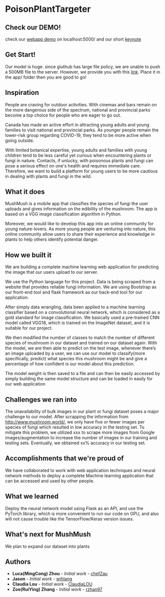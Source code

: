 # PoisonPlantTargeter

## Check our DEMO!
check our [webapp demo](https://www.youtube.com/watch?v=HQsvmp2Te2M) on localhost:5000/
and our short [keynote](https://youtu.be/PBYQ5gUUtkk)

## Get Start!
Our model is huge. since giuthub has large file policy, we are unable to push a 500MB file to the server. However, we provide you with this [link](https://drive.google.com/file/d/1Liw_SsOnRxmRoRCWiwjjihPwjuJBspbW/view?usp=sharing). Place it in the app/ folder then you are good to go!

## Inspiration
People are craving for outdoor activities. With cinemas and bars remain on the more dangerous side of the spectrum, national and provincial parks become a top choice for people who are eager to go out. 

Canada has made an active effort in attracting young adults and young families to visit national and provincial parks. As younger people remain the lower-risk group regarding COVID-19, they tend to be more active when going outside. 

With limited botanical expertise, young adults and families with young children tend to be less careful yet curious when encountering plants or fungi in nature. Contacts, if unlucky, with poisonous plants and fungi can pose a serious effect on one's health and requires immediate care. Therefore, we want to build a platform for young users to be more cautious in dealing with plants and fungi in the wild. 

## What it does
MushMush is a mobile app that classifies the species of fungi the user uploads and gives information on the edibility of the mushroom. The app is based on a VGG image classification algorithm in Python.

Moreover, we would like to develop this app into an online community for young nature-lovers. As more young people are venturing into nature, this online community allow users to share their experience and knowledge in plants to help others identify potential danger. 

## How we built it
We are building a complete machine learning web application for predicting the image that our users upload to our server.

We use the Python language for this project. Data is being scraped from a website that provides reliable fungi information. We are using Bootstrap as our front-end tool and flask framework as our back-end tool for our application. 
 
After simply data wrangling, data been applied to a machine learning classifier based on a convolutional neural network, which is considered as a gold standard for image classification. We basically used a pre-trained CNN model called VGG16, which is trained on the ImageNet dataset, and it is suitable for our project.
 
We then modified the number of classes to match the number of different species of mushroom in our dataset and trained on our dataset again. With the model, we are then able to predict on the test image, whenever there’s an image uploaded by a user, we can use our model to classify(more specifically, predict) what species this mushroom might be and give a percentage of how confident is our model about this prediction.
 
The model weight is then saved to a file and can then be easily accessed by simply building the same model structure and can be loaded in easily for our web application


## Challenges we ran into
The unavailability of bulk images in our plant or fungi dataset poses a major challenge to our model. After scrapping the information from http://www.mushroom.world/, we only have five or fewer images per species of fungi which resulted in low accuracy in the testing set. To mitigate this problem, we utilized xxx to scrape more images from Google images/augmentation to increase the number of images in our training and testing sets. Eventually, we obtained xx% accuracy in our testing set. 

## Accomplishments that we're proud of
We have collaborated to work with web application techniques and neural network methods to deploy a complete Machine learning application that can be accessed and used by other people.

## What we learned
Deploy the neural network model using Flask as an API, and use the PyTorch library, which is more convenient to run our code on GPU, and also will not cause trouble like the TensorFlow/Keras version issues.

## What's next for MushMush
We plan to expand our dataset into plants

## Authors

* **Luca(MingCong) Zhou** - *Initial work* - [chefZau](https://github.com/chefZau)
* **Jason** - *Initial work* - [wjhlang](https://github.com/wjhlang)
* **Claudia Lou** - *Initial work* - [ClaudiaLOU](https://github.com/ClaudiaLOU)
* **Zoe(RuiYing) Zhang** - *Initial work* - [rzhan97](https://github.com/rzhan97)
